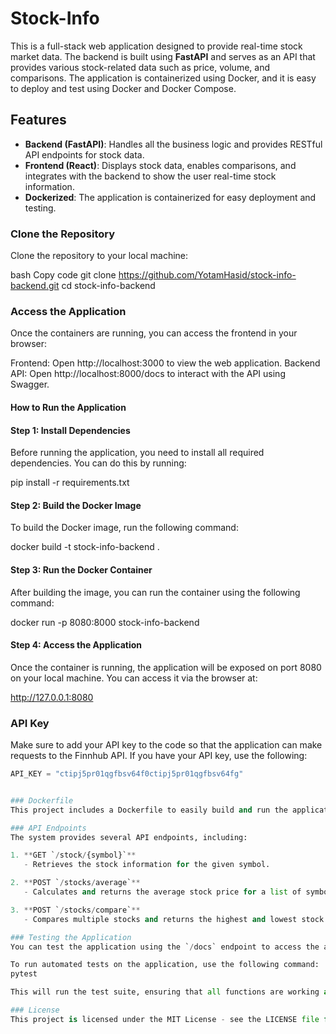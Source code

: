 
# Stock-Info

This is a full-stack web application designed to provide real-time stock market data. The backend is built using **FastAPI** and serves as an API that provides various stock-related data such as price, volume, and comparisons. The application is containerized using Docker, and it is easy to deploy and test using Docker and Docker Compose.

## Features

- **Backend (FastAPI)**: Handles all the business logic and provides RESTful API endpoints for stock data.
- **Frontend (React)**: Displays stock data, enables comparisons, and integrates with the backend to show the user real-time stock information.
- **Dockerized**: The application is containerized for easy deployment and testing.

### Clone the Repository
Clone the repository to your local machine:

bash
Copy code
git clone https://github.com/YotamHasid/stock-info-backend.git
cd stock-info-backend

### Access the Application
Once the containers are running, you can access the frontend in your browser:

Frontend: Open http://localhost:3000 to view the web application.
Backend API: Open http://localhost:8000/docs to interact with the API using Swagger.

#### How to Run the Application

#### Step 1: Install Dependencies
Before running the application, you need to install all required dependencies. You can do this by running:

pip install -r requirements.txt

#### Step 2: Build the Docker Image
To build the Docker image, run the following command:

docker build -t stock-info-backend .


#### Step 3: Run the Docker Container
After building the image, you can run the container using the following command:

docker run -p 8080:8000 stock-info-backend


#### Step 4: Access the Application
Once the container is running, the application will be exposed on port 8080 on your local machine. You can access it via the browser at:

http://127.0.0.1:8080


### API Key
Make sure to add your API key to the code so that the application can make requests to the Finnhub API. If you have your API key, use the following:

```python
API_KEY = "ctipj5pr01qgfbsv64f0ctipj5pr01qgfbsv64fg"


### Dockerfile
This project includes a Dockerfile to easily build and run the application in a containerized environment. The Dockerfile contains all the necessary steps to install dependencies, copy the project files, and start the FastAPI server.

### API Endpoints
The system provides several API endpoints, including:

1. **GET `/stock/{symbol}`**
   - Retrieves the stock information for the given symbol.

2. **POST `/stocks/average`**
   - Calculates and returns the average stock price for a list of symbols.

3. **POST `/stocks/compare`**
   - Compares multiple stocks and returns the highest and lowest stock based on price.

### Testing the Application
You can test the application using the `/docs` endpoint to access the automatically generated Swagger UI for API documentation. From there, you can test all the API functions.

To run automated tests on the application, use the following command:
pytest

This will run the test suite, ensuring that all functions are working as expected.

### License
This project is licensed under the MIT License - see the LICENSE file for details.
